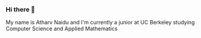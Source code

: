 ### Hi there 👋

My name is Atharv Naidu and I'm currently a junior at UC Berkeley studying Computer Science and Applied Mathematics
